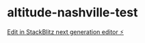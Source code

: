 # altitude-nashville-test

[Edit in StackBlitz next generation editor ⚡️](https://stackblitz.com/~/github.com/ThorTech-Gunnar/altitude-nashville-test)